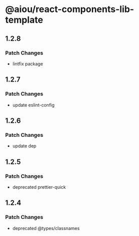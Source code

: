 # @aiou/react-components-lib-template

## 1.2.8

### Patch Changes

- lintfix package

## 1.2.7

### Patch Changes

- update eslint-config

## 1.2.6

### Patch Changes

- update dep

## 1.2.5

### Patch Changes

- deprecated prettier-quick

## 1.2.4

### Patch Changes

- deprecated @types/classnames
